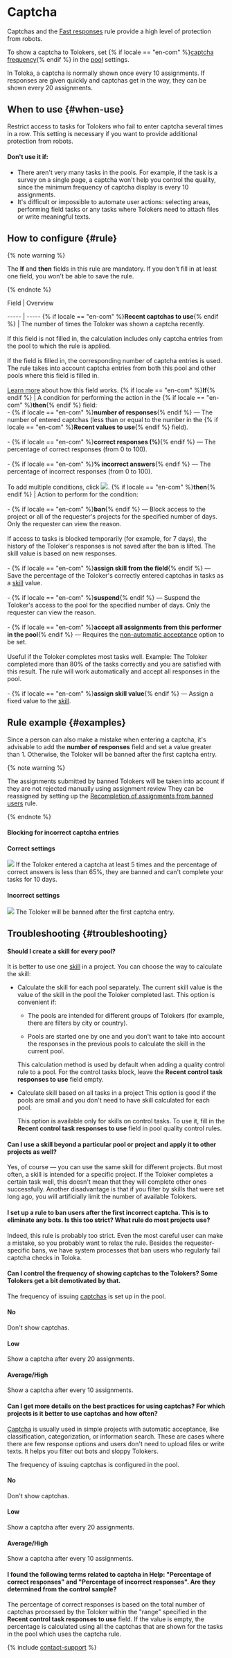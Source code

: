 # Captcha

Captchas and the [Fast responses](quick-answers.md) rule provide a high level of protection from robots.

To show a captcha to Tolokers, set {% if locale == "en-com" %}[captcha frequency](pool_poolparams.md#captcha){% endif %} in the [pool](../../glossary.md#pool-ru) settings.

In Toloka, a captcha is normally shown once every 10 assignments. If responses are given quickly and captchas get in the way, they can be shown every 20 assignments.

## When to use {#when-use}

Restrict access to tasks for Tolokers who fail to enter captcha several times in a row. This setting is necessary if you want to provide additional protection from robots.

#### Don't use it if:

- There aren't very many tasks in the pools. For example, if the task is a survey on a single page, a captcha won't help you control the quality, since the minimum frequency of captcha display is every 10 assignments.
- It's difficult or impossible to automate user actions: selecting areas, performing field tasks or any tasks where Tolokers need to attach files or write meaningful texts.

## How to configure {#rule}

{% note warning %}

The **If** and **then** fields in this rule are mandatory. If you don't fill in at least one field, you won't be able to save the rule.

{% endnote %}



Field
 |
Overview

----- | -----
{% if locale == "en-com" %}**Recent captchas to use**{% endif %} | The number of times the Toloker was shown a captcha recently.<br/><br/>If this field is not filled in, the calculation includes only captcha entries from the pool to which the rule is applied.<br/><br/>If the field is filled in, the corresponding number of captcha entries is used. The rule takes into account captcha entries from both this pool and other pools where this field is filled in.<br/><br/>[Learn more](remember-values.md) about how this field works.
{% if locale == "en-com" %}**If**{% endif %} | A condition for performing the action in the {% if locale == "en-com" %}**then**{% endif %} field:<br/>- {% if locale == "en-com" %}**number of responses**{% endif %} — The number of entered captchas (less than or equal to the number in the {% if locale == "en-com" %}**Recent values to use**{% endif %} field).<br/>    <br/>- {% if locale == "en-com" %}**correct responses (%)**{% endif %} — The percentage of correct responses (from 0 to 100).<br/>    <br/>- {% if locale == "en-com" %}**% incorrect answers**{% endif %} — The percentage of incorrect responses (from 0 to 100).<br/><br/>To add multiple conditions, click ![](../_images/add.svg).
{% if locale == "en-com" %}**then**{% endif %} | Action to perform for the condition:<br/><br/>- {% if locale == "en-com" %}**ban**{% endif %} — Block access to the project or all of the requester's projects for the specified number of days. Only the requester can view the reason.<br/>    <br/>    If access to tasks is blocked temporarily (for example, for 7 days), the history of the Toloker's responses is not saved after the ban is lifted. The skill value is based on new responses.<br/>    <br/>- {% if locale == "en-com" %}**assign skill from the field**{% endif %} — Save the percentage of the Toloker's correctly entered captchas in tasks as a [skill](nav.md) value.<br/>    <br/>- {% if locale == "en-com" %}**suspend**{% endif %} — Suspend the Toloker's access to the pool for the specified number of days. Only the requester can view the reason.<br/>    <br/>- {% if locale == "en-com" %}**accept all assignments from this performer in the pool**{% endif %} — Requires the [non-automatic acceptance](offline-accept.md) option to be set.<br/>    <br/>    Useful if the Toloker completes most tasks well. Example: The Toloker completed more than 80% of the tasks correctly and you are satisfied with this result. The rule will work automatically and accept all responses in the pool.<br/>    <br/>- {% if locale == "en-com" %}**assign skill value**{% endif %} — Assign a fixed value to the [skill](nav.md).


## Rule example {#examples}

Since a person can also make a mistake when entering a captcha, it's advisable to add the **number of responses** field and set a value greater than 1. Otherwise, the Toloker will be banned after the first captcha entry.

{% note warning %}

The assignments submitted by banned Tolokers will be taken into account if they are not rejected manually using assignment review They can be reassigned by setting up the [Recompletion of assignments from banned users](restore-task-overlap.md) rule.

{% endnote %}


#### Blocking for incorrect captcha entries

#### Correct settings
![](../_images/control-rules/captcha/qcr-captcha_example1.png)
If the Toloker entered a captcha at least 5 times and the percentage of correct answers is less than 65%, they are banned and can't complete your tasks for 10 days.

#### Incorrect settings
![](../_images/control-rules/captcha/qcr-captcha_example-1.png)
The Toloker will be banned after the first captcha entry.


## Troubleshooting {#troubleshooting}

#### Should I create a skill for every pool?

It is better to use one [skill](../../glossary.md#skill-ru) in a project. You can choose the way to calculate the skill:

- Calculate the skill for each pool separately. The current skill value is the value of the skill in the pool the Toloker completed last. This option is convenient if:

    - The pools are intended for different groups of Tolokers (for example, there are filters by city or country).

    - Pools are started one by one and you don't want to take into account the responses in the previous pools to calculate the skill in the current pool.

    This calculation method is used by default when adding a quality control rule to a pool. For the control tasks block, leave the **Recent control task responses to use** field empty.

- Calculate skill based on all tasks in a project This option is good if the pools are small and you don't need to have skill calculated for each pool.

    This option is available only for skills on control tasks. To use it, fill in the **Recent control task responses to use** field in pool quality control rules.


#### Can I use a skill beyond a particular pool or project and apply it to other projects as well?

Yes, of course — you can use the same skill for different projects. But most often, a skill is intended for a specific project. If the Toloker completes a certain task well, this doesn't mean that they will complete other ones successfully. Another disadvantage is that if you filter by skills that were set long ago, you will artificially limit the number of available Tolokers.

#### I set up a rule to ban users after the first incorrect captcha. This is to eliminate any bots. Is this too strict? What rule do most projects use?

Indeed, this rule is probably too strict. Even the most careful user can make a mistake, so you probably want to relax the rule. Besides the requester-specific bans, we have system processes that ban users who regularly fail captcha checks in Toloka.

#### Can I control the frequency of showing captchas to the Tolokers? Some Tolokers get a bit demotivated by that.

The frequency of issuing [captchas](captcha.md) is set up in the pool.
#### No
Don't show captchas.
#### Low
Show a captcha after every 20 assignments.
#### Average/High
Show a captcha after every 10 assignments.

#### Can I get more details on the best practices for using captchas? For which projects is it better to use captchas and how often?

[Captcha](captcha.md) is usually used in simple projects with automatic acceptance, like classification, categorization, or information search. These are cases where there are few response options and users don't need to upload files or write texts. It helps you filter out bots and sloppy Tolokers.

The frequency of issuing captchas is configured in the pool.
#### No
Don't show captchas.
#### Low
Show a captcha after every 20 assignments.
#### Average/High
Show a captcha after every 10 assignments.

#### I found the following terms related to captcha in Help: "Percentage of correct responses" and "Percentage of incorrect responses". Are they determined from the control sample?

The percentage of correct responses is based on the total number of captchas processed by the Toloker within the "range" specified in the **Recent control task responses to use** field. If the value is empty, the percentage is calculated using all the captchas that are shown for the tasks in the pool which uses the captcha rule.

{% include [contact-support](../_includes/contact-support-help.md) %}